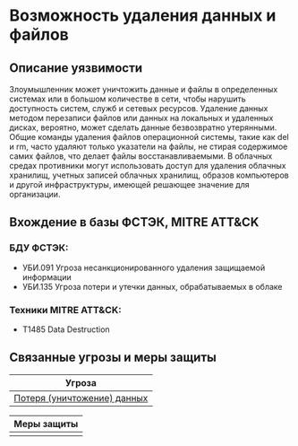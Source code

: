 # Возможность удаления данных и файлов

## Описание уязвимости
Злоумышленник может уничтожить данные и файлы в определенных системах или в большом количестве в сети, чтобы нарушить доступность систем, служб и сетевых ресурсов. Удаление данных методом перезаписи файлов или данных на локальных и удаленных дисках, вероятно, может сделать данные безвозвратно утерянными.
Общие команды удаления файлов операционной системы, такие как del и rm, часто удаляют только указатели на файлы, не стирая содержимое самих файлов, что делает файлы восстанавливаемыми. 
В облачных средах противники могут использовать доступ для удаления облачных хранилищ, учетных записей облачных хранилищ, образов компьютеров и другой инфраструктуры, имеющей решающее значение для организации.

## Вхождение в базы ФСТЭК, MITRE ATT&CK
### БДУ ФСТЭК:
+ УБИ.091 Угроза несанкционированного удаления защищаемой информации
+ УБИ.135 Угроза потери и утечки данных, обрабатываемых в облаке

### Техники MITRE ATT&CK:
+ T1485 Data Destruction

## Связанные угрозы и меры защиты
|Угроза|
|-|
|[Потеря (уничтожение) данных](/vkr/threats/page9)|

|Меры защиты|
|-|
||
